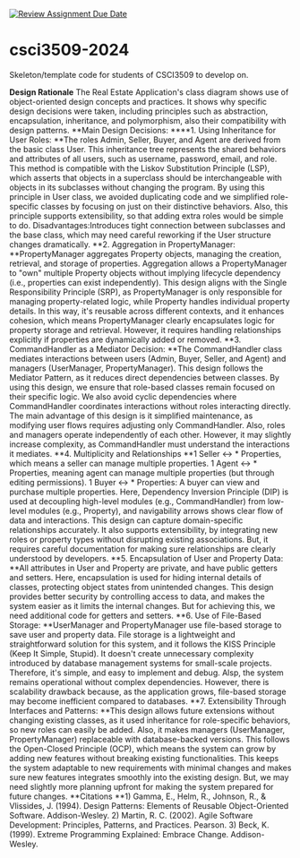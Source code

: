 [![Review Assignment Due Date](https://classroom.github.com/assets/deadline-readme-button-22041afd0340ce965d47ae6ef1cefeee28c7c493a6346c4f15d667ab976d596c.svg)](https://classroom.github.com/a/cU5K5-bZ)
# csci3509-2024
Skeleton/template code for students of CSCI3509 to develop on.

**Design Rationale**
The Real Estate Application's class diagram shows use of object-oriented design concepts and practices. It shows why specific design decisions were taken, including principles such as abstraction, encapsulation, inheritance, and polymorphism, also their compatibility with design patterns. 
**Main Design Decisions:
****1. Using Inheritance for User Roles:
**The roles Admin, Seller, Buyer, and Agent are derived from the basic class User. This inheritance tree represents the shared behaviors and attributes of all users, such as username, password, email, and role.
This method is compatible with the Liskov Substitution Principle (LSP), which asserts that objects in a superclass should be interchangeable with objects in its subclasses without changing the program. By using this principle in User class, we avoided duplicating code and we simplified role-specific classes by focusing on just on their distinctive behaviors. Also, this principle supports extensibility, so that adding extra roles would be simple to do.
Disadvantages:Introduces tight connection between subclasses and the base class, which may need careful reworking if the User structure changes dramatically.
**2. Aggregation in PropertyManager:
**PropertyManager aggregates Property objects, managing the creation, retrieval, and storage of properties. Aggregation allows a PropertyManager to "own" multiple Property objects without implying lifecycle dependency (i.e., properties can exist independently). This design aligns with the Single Responsibility Principle (SRP), as PropertyManager is only responsible for managing property-related logic, while Property handles individual property details. In this way, it's reusable across different contexts, and it enhances cohesion, which means PropertyManager clearly encapsulates logic for property storage and retrieval. However, it requires handling relationships explicitly if properties are dynamically added or removed.
**3. CommandHandler as a Mediator Decision:
**The CommandHandler class mediates interactions between users (Admin, Buyer, Seller, and Agent) and managers (UserManager, PropertyManager). This design follows the Mediator Pattern, as it reduces direct dependencies between classes. By using this design, we ensure that role-based classes remain focused on their specific logic. We also avoid cyclic dependencies where CommandHandler coordinates interactions without roles interacting directly. The main advantage of this design is it simplified maintenance, as modifying user flows requires adjusting only CommandHandler. Also, roles and managers operate independently of each other. However, it may slightly increase complexity, as CommandHandler must understand the interactions it mediates.
**4. Multiplicity and Relationships
**1 Seller ↔ * Properties, which means a seller can manage multiple properties.
1 Agent ↔ * Properties, meaning agent can manage multiple properties (but through editing permissions).
1 Buyer ↔ * Properties: A buyer can view and purchase multiple properties.
Here, Dependency Inversion Principle (DIP) is used at decoupling high-level modules (e.g., CommandHandler) from low-level modules (e.g., Property), and navigability arrows shows clear flow of data and interactions. This design can capture domain-specific relationships accurately. It also supports extensibility, by integrating new roles or property types without disrupting existing associations. But, it requires careful documentation for making sure relationships are clearly understood by developers.
**5. Encapsulation of User and Property Data:
**All attributes in User and Property are private, and have public getters and setters.  Here, encapsulation is used for hiding internal details of classes, protecting object states from unintended changes. This design provides better security by controlling access to data, and makes the system easier as it limits the internal changes. But for achieving this, we need additional code for getters and setters.
**6. Use of File-Based Storage:
**UserManager and PropertyManager use file-based storage to save user and property data.
File storage is a lightweight and straightforward solution for this system, and it follows the KISS Principle (Keep It Simple, Stupid). It doesn't create unnecessary complexity introduced by database management systems for small-scale projects. Therefore, it's simple, and easy to implement and debug. Alsp, the system remains operational without complex dependencies.
However, there is scalability drawback because, as the application grows, file-based storage may become inefficient compared to databases.
**7. Extensibility Through Interfaces and Patterns:
**This design allows future extensions without changing existing classes, as it used inheritance for role-specific behaviors, so new roles can easily be added. Also, it makes managers (UserManager, PropertyManager) replaceable with database-backed versions.
This follows the Open-Closed Principle (OCP), which means the system can grow by adding new features without breaking existing functionalities. This keeps the system adaptable to new requirements with minimal changes and makes sure new features integrates smoothly into the existing design. But, we may need slightly more planning upfront for making the system prepared for future changes.
**Citations
**1) Gamma, E., Helm, R., Johnson, R., & Vlissides, J. (1994). Design Patterns: Elements of Reusable Object-Oriented Software. Addison-Wesley.
2) Martin, R. C. (2002). Agile Software Development: Principles, Patterns, and Practices. Pearson.
3) Beck, K. (1999). Extreme Programming Explained: Embrace Change. Addison-Wesley.


